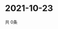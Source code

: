 # 2021-10-23
  共 0条

  <!-- BEGIN -->
  <!-- 最后更新时间Sat Oct 23 2021 08:04:18 GMT+0000 (Coordinated Universal Time) -->
  
  <!-- END -->
  
  